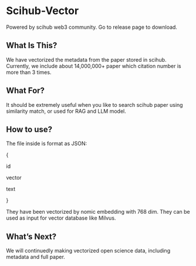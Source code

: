 # Scihub-Vector

Powered by scihub web3 community. Go to release page to download.

## What Is This?

We have vectorized the metadata from the paper stored in scihub. Currently, we include about 14,000,000+ paper which citation number is more than 3 times.

## What For?

It should be extremely useful when you like to search scihub paper using similarity match, or used for RAG and LLM model.

## How to use?

The file inside is format as JSON:

{

id

vector

text

}

They have been vectorized by nomic embedding with 768 dim. They can be used as input for vector database like Milvus.

## What’s Next?

We will continuedly making vectorized open science data, including metadata and full paper.
